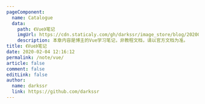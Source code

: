 ```yaml
---
pageComponent:
  name: Catalogue
  data:
    path: 《Vue》笔记
    imgUrl: https://cdn.staticaly.com/gh/darkssr/image_store/blog/20200204143633.png
    description: 本章内容是博主的Vue学习笔记，非教程文档，请以官方文档为准。
title: 《Vue》笔记
date: 2020-02-04 12:16:12
permalink: /note/vue/
article: false
comment: false
editLink: false
author:
  name: darkssr
  link: https://github.com/darkssr
---
```

